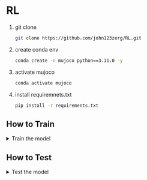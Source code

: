 # RL
1. git clone
    ```bash
    git clone https://github.com/john123zerg/RL.git
2. create conda env
    ```bash
    conda create -n mujoco python==3.11.0 -y
3. activate mujoco

    ```bash
    conda activate mujoco
4. install requiremnets.txt

    ```bash
    pip install -r requirements.txt
## How to Train 
<details>
    <summary>Train the model</summary>
    
1. Train
   ```bash
    python train.py Walker2d-v4 SAC -t -p MlpPolicy
    python train.py Walker2d-v4 A2C -t -p MlpPolicy
    python train.py Walker2d-v4 PPO -t -p MlpPolicy
    python train.py Walker2d-v4 TRPO -t -p MlpPolicy
    python train.py Walker2d-v4 TD3 -t -p MlpPolicy
    python train.py Walker2d-v4 DDPG -t -p MlpPolicy
</details>


## How to Test 
<details>
    <summary>Test the model</summary>
    
1. Test
   ```bash
    python train.py Humanoid-v4 SAC -s ./models/Walker2d-v4_A2C_MlpPolicy_50000.zip
</details>

